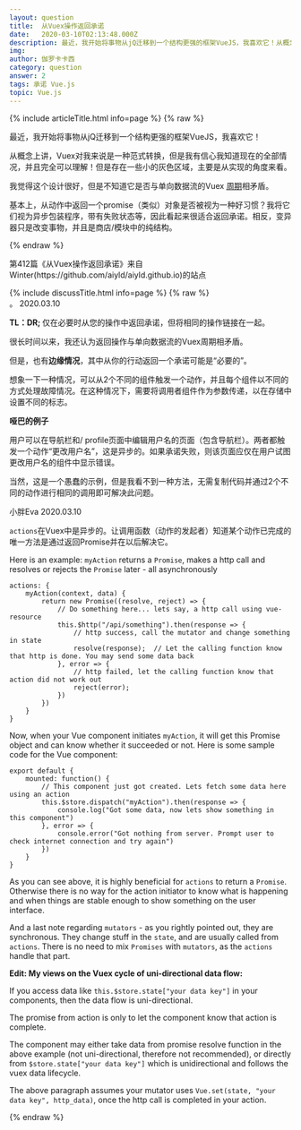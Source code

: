 ```yaml
---
layout: question
title:  从Vuex操作返回承诺
date:   2020-03-10T02:13:48.000Z
description: 最近，我开始将事物从jQ迁移到一个结构更强的框架VueJS，我喜欢它！从概念上讲，Vuex对我来说是一种范式转换，但是我有信心我知道现在的全部情况，并...
img: 
author: 伽罗卡卡西
category: question
answer: 2
tags: 承诺 Vue.js
topic: Vue.js
---
```

<div class="article-root">
  <div class="article">
    {% include articleTitle.html info=page %}
    {% raw %}
    <div class="article-content"><p><font style="vertical-align: inherit;"><font style="vertical-align: inherit;">最近，我开始将事物从jQ迁移到一个结构更强的框架VueJS，我喜欢它！</font></font></p>

<p><font style="vertical-align: inherit;"><font style="vertical-align: inherit;">从概念上讲，Vuex对我来说是一种范式转换，但是我有信心我知道现在的全部情况，并且完全可以理解！</font><font style="vertical-align: inherit;">但是存在一些小的灰色区域，主要是从实现的角度来看。</font></font></p>

<p><font style="vertical-align: inherit;"><font style="vertical-align: inherit;">我觉得这个设计很好，但是不知道它是否与</font><font style="vertical-align: inherit;">单向数据流</font><font style="vertical-align: inherit;">的Vuex </font></font><a href="http://vuex.vuejs.org/en/images/vuex.png" rel="noreferrer"><font style="vertical-align: inherit;"><font style="vertical-align: inherit;">周期</font></font></a><font style="vertical-align: inherit;"><font style="vertical-align: inherit;">相矛盾</font><font style="vertical-align: inherit;">。</font></font></p>

<p><font style="vertical-align: inherit;"><font style="vertical-align: inherit;">基本上，从动作中返回一个promise（类似）对象是否被视为一种好习惯？</font><font style="vertical-align: inherit;">我将它们视为异步包装程序，带有失败状态等，因此看起来很适合返回承诺。</font><font style="vertical-align: inherit;">相反，变异器只是改变事物，并且是商店/模块中的纯结构。</font></font></p></div>
    {% endraw %}
  </div>
  <p class="winter_mark">第412篇《从Vuex操作返回承诺》来自Winter(https://github.com/aiyld/aiyld.github.io)的站点</p>
  <div class="discuss-wrapper">
    {% include discussTitle.html info=page %}
    {% raw %}
    <div class="discuss-list">
    <div class="discuss-item">
        <div class="discuss-parent">
          <div class="discuss-meta">
            <span class="discuss-user">。</span>
            <span class="discuss-time">2020.03.10</span>
          </div>
          <div class="discuss-comment"><p><strong><font style="vertical-align: inherit;"><font style="vertical-align: inherit;">TL：DR; </font></font></strong><font style="vertical-align: inherit;"><font style="vertical-align: inherit;">仅在必要时从您的操作中返回承诺，但将相同的操作链接在一起。</font></font></p>

<p><font style="vertical-align: inherit;"><font style="vertical-align: inherit;">很长时间以来，我还认为返回操作与单向数据流的Vuex周期相矛盾。</font></font></p>

<p><font style="vertical-align: inherit;"><font style="vertical-align: inherit;">但是，也有</font></font><strong><font style="vertical-align: inherit;"><font style="vertical-align: inherit;">边缘情况</font></font></strong><font style="vertical-align: inherit;"><font style="vertical-align: inherit;">，其中从你的行动返回一个承诺可能是“必要的”。</font></font></p>

<p><font style="vertical-align: inherit;"><font style="vertical-align: inherit;">想象一下一种情况，可以从2个不同的组件触发一个动作，并且每个组件以不同的方式处理故障情况。</font><font style="vertical-align: inherit;">在这种情况下，需要将调用者组件作为参数传递，以在存储中设置不同的标志。</font></font></p>

<p><strong><font style="vertical-align: inherit;"><font style="vertical-align: inherit;">哑巴的例子</font></font></strong></p>

<p><font style="vertical-align: inherit;"><font style="vertical-align: inherit;">用户可以在导航栏和/ profile页面中编辑用户名的页面（包含导航栏）。</font><font style="vertical-align: inherit;">两者都触发一个动作“更改用户名”，这是异步的。</font><font style="vertical-align: inherit;">如果承诺失败，则该页面应仅在用户试图更改用户名的组件中显示错误。</font></font></p>

<p><font style="vertical-align: inherit;"><font style="vertical-align: inherit;">当然，这是一个愚蠢的示例，但是我看不到一种方法，无需复制代码并通过2个不同的动作进行相同的调用即可解决此问题。</font></font></p></div>
        </div></div><div class="discuss-item">
        <div class="discuss-parent">
          <div class="discuss-meta">
            <span class="discuss-user">小胖Eva</span>
            <span class="discuss-time">2020.03.10</span>
          </div>
          <div class="discuss-comment"><p><code>actions</code><font style="vertical-align: inherit;"><font style="vertical-align: inherit;">在Vuex中是异步的。</font><font style="vertical-align: inherit;">让调用函数（动作的发起者）知道某个动作已完成的唯一方法是通过返回Promise并在以后解决它。</font></font></p>

<p>Here is an example: <code>myAction</code> returns a <code>Promise</code>, makes a http call and resolves or rejects the <code>Promise</code> later - all asynchronously</p>

<pre class="lang-js prettyprint-override"><code>actions: {<font></font>
    myAction(context, data) {<font></font>
        return new Promise((resolve, reject) =&gt; {<font></font>
            // Do something here... lets say, a http call using vue-resource<font></font>
            this.$http("/api/something").then(response =&gt; {<font></font>
                // http success, call the mutator and change something in state<font></font>
                resolve(response);  // Let the calling function know that http is done. You may send some data back<font></font>
            }, error =&gt; {<font></font>
                // http failed, let the calling function know that action did not work out<font></font>
                reject(error);<font></font>
            })<font></font>
        })<font></font>
    }<font></font>
}<font></font>
</code></pre>

<p>Now, when your Vue component initiates <code>myAction</code>, it will get this Promise object and can know whether it succeeded or not. Here is some sample code for the Vue component:</p>

<pre class="lang-js prettyprint-override"><code>export default {<font></font>
    mounted: function() {<font></font>
        // This component just got created. Lets fetch some data here using an action<font></font>
        this.$store.dispatch("myAction").then(response =&gt; {<font></font>
            console.log("Got some data, now lets show something in this component")<font></font>
        }, error =&gt; {<font></font>
            console.error("Got nothing from server. Prompt user to check internet connection and try again")<font></font>
        })<font></font>
    }<font></font>
}<font></font>
</code></pre>

<p>As you can see above, it is highly beneficial for <code>actions</code> to return a <code>Promise</code>. Otherwise there is no way for the action initiator to know what is happening and when things are stable enough to show something on the user interface.</p>

<p>And a last note regarding <code>mutators</code> - as you rightly pointed out, they are synchronous. They change stuff in the <code>state</code>, and are usually called from <code>actions</code>. There is no need to mix <code>Promises</code> with <code>mutators</code>, as the <code>actions</code> handle that part.</p>

<p><strong>Edit: My views on the Vuex cycle of uni-directional data flow:</strong></p>

<p>If you access data like <code>this.$store.state["your data key"]</code> in your components, then the data flow is uni-directional.</p>

<p>The promise from action is only to let the component know that action is complete.</p>

<p>The component may either take data from promise resolve function in the above example (not uni-directional, therefore not recommended), or directly from <code>$store.state["your data key"]</code> which is unidirectional and follows the vuex data lifecycle.</p>

<p>The above paragraph assumes your mutator uses <code>Vue.set(state, "your data key", http_data)</code>, once the http call is completed in your action.</p></div>
        </div></div>
    </div>
    {% endraw %}
  </div>
<div>
